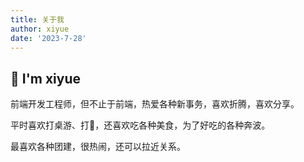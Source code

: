 ```yaml
---
title: 关于我
author: xiyue
date: '2023-7-28'
---
```


## 👏 I'm xiyue

前端开发工程师，但不止于前端，热爱各种新事务，喜欢折腾，喜欢分享。

平时喜欢打桌游、打🏓，还喜欢吃各种美食，为了好吃的各种奔波。

最喜欢各种团建，很热闹，还可以拉近关系。